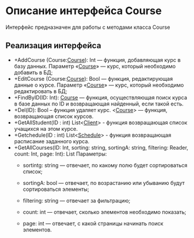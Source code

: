 # Описание интерфейса Course
Интерфейс предназначен для работы с методами класса Course

## Реализация интерфейса
* +AddCourse (Course:[Course](https://github.com/polinanch/Documents/blob/master/Course.md "объект класса Course")): Int — функция, добавляющая 
курс в базу данных. Параметр «[Course](https://github.com/polinanch/Documents/blob/master/Course.md "объект класса Course")» — курс, 
который необходимо добавить в БД;
* +EditCourse (Course:[Course](https://github.com/polinanch/Documents/blob/master/Course.md  "объект класса Course")): Bool — функция, редактирующая
 данные о курсе. Параметр «[Course](https://github.com/polinanch/Documents/blob/master/Course.md  "объект класса Course")» — 
курс, который необходимо редактировать в БД;
* +FindByID(ID: Int): [Course](https://github.com/polinanch/Documents/blob/master/Course.md  "объект класса Course")  — функция, осуществляющая
 поиск курса в базе данных по ID и возвращающая найденный, если такой есть. 
* +Del(ID): Bool – функция удаляет курс.
<[Course](https://github.com/polinanch/Documents/blob/master/Course.md  "объект класса Course")> — функция, возвращающая список курсов. 
* +GetAllStudent(ID : int) List<[Client](https://github.com/polinanch/Documents/blob/master/Client.md )> - функция возвращающая список учащихся на этом курсе.
* +Getchedule(ID : int) List<[Schedule](https://github.com/polinanch/Documents/blob/master/Schedule.md )> - функция возвращающая расписание заданного курса.
* +GetAllCourses(ID: Int, sorting: string, sortingA: string, filtering: Reader, count: Int, page: Int): List 
Параметры: 
	* sortintg: string — отвечает, по какому полю будет сортироваться список;
  
	* sortingA: bool — отвечает, по возрастанию или убыванию будут сортироваться элементы;
  
	* filtering: string — отвечает за фильтрацию;
  
	* count: int — отвечает, сколько элементов необходимо показать;
  
	* page: int — отвечает, с какой страницы начинать поиск элементов.
